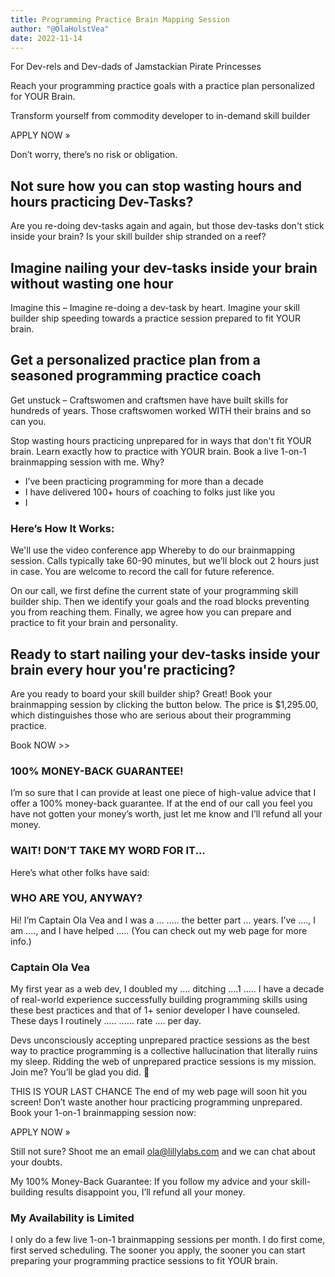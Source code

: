 ```yaml
---
title: Programming Practice Brain Mapping Session
author: "@OlaHolstVea"
date: 2022-11-14
---
```


For Dev-rels and Dev-dads of Jamstackian Pirate Princesses

Reach your programming practice goals with a practice plan personalized for YOUR Brain.

Transform yourself from commodity developer to in-demand skill builder

APPLY NOW »

Don’t worry, there’s no risk or obligation.


## Not sure how you can stop wasting hours and hours practicing Dev-Tasks?

Are you re-doing dev-tasks again and again, but those dev-tasks don't stick inside your brain? Is your skill builder ship stranded on a reef?


## Imagine nailing your dev-tasks inside your brain without wasting one hour

Imagine this – Imagine re-doing a dev-task by heart. Imagine your skill builder ship speeding towards a practice session prepared to fit YOUR brain.


## Get a personalized practice plan from a seasoned programming practice coach

Get unstuck – Craftswomen and craftsmen have have built skills for hundreds of years. Those craftswomen worked WITH their brains and so can you.

Stop wasting hours practicing unprepared for in ways that don't fit YOUR brain. Learn exactly how to practice with YOUR brain. Book a live 1-on-1 brainmapping session with me. Why?

* I’ve been practicing programming for more than a decade
* I have delivered 100+ hours of coaching to folks just like you
* I

### Here’s How It Works:

We'll use the video conference app Whereby to do our brainmapping session. Calls typically take 60-90 minutes, but we’ll block out 2 hours just in case. You are welcome to record the call for future reference.

On our call, we first define the current state of your programming skill builder ship. Then we identify your goals and the road blocks preventing you from reaching them. Finally, we agree how you can prepare and practice to fit your brain and personality.



## Ready to start nailing your dev-tasks inside your brain every hour you're practicing?
Are you ready to board your skill builder ship? Great! Book your brainmapping session by clicking the button below. The price is $1,295.00, which distinguishes those who are serious about their programming practice.

Book NOW >>

### 100% MONEY-BACK GUARANTEE!
I’m so sure that I can provide at least one piece of high-value advice that I offer a 100% money-back guarantee. If at the end of our call you feel you have not gotten your money’s worth, just let me know and I’ll refund all your money.

### WAIT! DON’T TAKE MY WORD FOR IT...
Here’s what other folks have said:




### WHO ARE YOU, ANYWAY?
Hi! I’m Captain Ola Vea and I was a ... ..... the better part  ... years. I’ve ...., I am ...., and I have helped ..... (You can check out my web page for more info.)

### Captain Ola Vea

My first year as a web dev, I doubled my .... ditching ....1 ..... I have a decade of real-world experience successfully building programming skills using these best practices and that of 1+ senior developer I have counseled. These days I routinely .....  ...... rate .... per day.

Devs unconsciously accepting unprepared practice sessions as the best way to practice programming is a collective hallucination that literally  ruins my sleep. Ridding the web of unprepared practice sessions is my mission. Join me? You’ll be glad you did. 🙂

THIS IS YOUR LAST CHANCE
The end of my web page will soon hit you screen! Don’t waste another hour practicing programming unprepared. Book your 1-on-1 brainmapping session now:

APPLY NOW »

Still not sure? Shoot me an email ola@lillylabs.com and we can chat about your doubts.

My 100% Money-Back Guarantee: If you follow my advice and your skill-building results disappoint you, I’ll refund all your money.

### My Availability is Limited

I only do a few live 1-on-1 brainmapping sessions per month. I do first come, first served scheduling. The sooner you apply, the sooner you can start preparing your programming practice sessions to fit YOUR brain.

